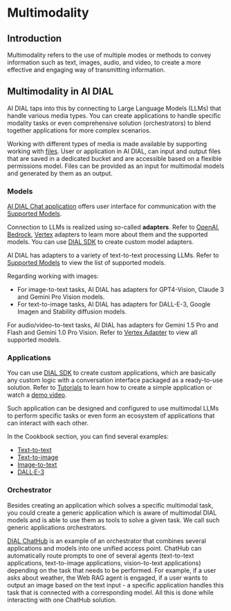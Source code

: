 # Multimodality

## Introduction

Multimodality refers to the use of multiple modes or methods to convey information such as text, images, audio, and video, to create a more effective and engaging way of transmitting information.

## Multimodality in AI DIAL

AI DIAL taps into this by connecting to Large Language Models (LLMs) that handle various media types. You can create applications to handle specific modality tasks or even comprehensive solution (orchestrators) to blend together applications for more complex scenarios.

Working with different types of media is made available by supporting working with [files](https://dialx.ai/dial_api#tag/Files). User or application in AI DIAL, can input and output files that are saved in a dedicated bucket and are accessible based on a flexible permissions model. Files can be provided as an input for multimodal models and generated by them as an output.

### Models

[AI DIAL Chat application](/docs/tutorials/0.user-guide.md#language-models) offers user interface for communication with the [Supported Models](/docs/platform/2.supported-models.md).

Connection to LLMs is realized using so-called **adapters**. Refer to [OpenAI](https://github.com/epam/ai-dial-adapter-openai), [Bedrock](https://github.com/epam/ai-dial-adapter-bedrock/?tab=readme-ov-file#supported-models), [Vertex](https://github.com/epam/ai-dial-adapter-vertexai/?tab=readme-ov-file#supported-models) adapters to learn more about them and the supported models. You can use [DIAL SDK](https://github.com/epam/ai-dial-sdk) to create custom model adapters.

AI DIAL has adapters to a variety of text-to-text processing LLMs. Refer to [Supported Models](/docs/platform/2.supported-models.md) to view the list of supported models.

Regarding working with images:

* For image-to-text tasks, AI DIAL has adapters for GPT4-Vision, Claude 3 and Gemini Pro Vision models.
* For text-to-image tasks, AI DIAL has adapters for DALL-E-3, Google Imagen and Stability diffusion models.

For audio/video-to-text tasks, AI DIAL has adapters for Gemini 1.5 Pro and Flash and Gemini 1.0 Pro Vision. Refer to [Vertex Adapter](https://github.com/epam/ai-dial-adapter-vertexai/) to view all supported models.

### Applications

You can use [DIAL SDK](https://github.com/epam/ai-dial-sdk) to create custom applications, which are basically any custom logic with a conversation interface packaged as a ready-to-use solution. Refer to [Tutorials](/docs/tutorials/1.developers/0.local-run\0.quick-start-with-application.md) to learn how to create a simple application or watch a [demo video](/docs/video%20demos/3.Developers/Applications/5.develop-application.md).

Such application can be designed and configured to use multimodal LLMs to perform specific tasks or even form an ecosystem of applications that can interact with each other.

In the Cookbook section, you can find several examples:

* [Text-to-text](/tutorials/developers/apps-development/multimodality/dial-cookbook/examples/how_to_call_text_to_text_applications)
* [Text-to-image](/tutorials/developers/apps-development/multimodality/dial-cookbook/examples/how_to_call_text_to_image_applications)
* [Image-to-text](/tutorials/developers/apps-development/multimodality/dial-cookbook/examples/how_to_call_image_to_text_applications)
* [DALL·E-3](/tutorials/developers/apps-development/multimodality/dial-cookbook/examples/how_to_call_dalle_3_with_configuration)

### Orchestrator

Besides creating an application which solves a specific multimodal task, you could create a generic application which is aware of multimodal DIAL models and is able to use them as tools to solve a given task. We call such generic applications orchestrators.

[DIAL ChatHub](/docs/video%20demos/2.Applications/3.dial-chathub.md) is an example of an orchestrator that combines several applications and models into one unified access point. ChatHub can automatically route prompts to one of several agents (text-to-text applications, text-to-image applications, vision-to-text applications) depending on the task that needs to be performed. For example, if a user asks about weather, the Web RAG agent is engaged, if a user wants to output an image based on the text input - a specific application handles this task that is connected with a corresponding model. All this is done while interacting with one ChatHub solution.

